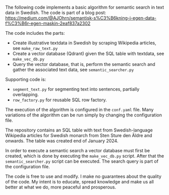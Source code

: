 The following code implements a basic algorithm for semantic search in text data in Swedish. The code is part of a blog post: https://medium.com/@AJOhrn/semantisk-s%C3%B6kning-i-egen-data-f%C3%B6r-egen-maskin-2eaf837a2302

The code includes the parts:
* Create illustrative textdata in Swedish by scraping Wikipedia articles, see `make_raw_text.py`
* Create a vector database (Qdrant) given the SQL table with textdata, see `make_vec_db.py`
* Query the vector database, that is, perform the semantic search and gather the associated text data, see `semantic_searcher.py`

Supporting code is:
* `segment_text.py` for segmenting text into sentences, partially overlapping.
* `row_factory.py` for reusable SQL row factory.

The execution of the algorithm is configured in the `conf.yaml` file. Many variations of the algorithm can be run simply by changing the configuration file.

The repository contains an SQL table with text from Swedish-language Wikipedia articles for Swedish monarch from Sten Sture den Äldre and onwards. The table was created end of January 2024.

In order to execute a semantic search a vector database must first be created, which is done by executing the `make_vec_db.py` script. After that the `semantic_searcher.py` script can be executed. The search query is part of the configuration file.

The code is free to use and modify. I make no guarantees about the quality of the code. My intent is to educate, spread knowledge and make us all better at what we do, more peaceful and prosperous.